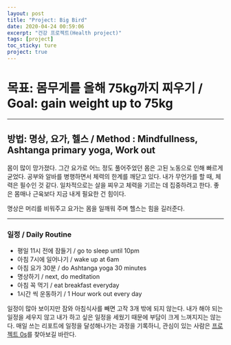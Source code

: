 ```yaml
---
layout: post
title: "Project: Big Bird"
date: 2020-04-24 00:59:06
excerpt: "건강 프로젝트(Health project)"
tags: [project]
toc_sticky: ture
project: true
---
```


#  목표: 몸무게를 올해 75kg까지 찌우기 / Goal: gain weight up to 75kg

--- 

## 방법: 명상, 요가, 헬스 /  Method : Mindfullness, Ashtanga primary yoga, Work out

몸이 많이 망가졌다. 그간 요가로 어느 정도 풀어주었던 몸은 고된 노동으로 인해 빠르게 굳었다. 
공부와 알바를 병행하면서 체력의 한계를 깨닫고 있다. 내가 무언가를 할 때, 체력은 필수인 것 같다. 
일차적으로는 살을 찌우고 체력을 기르는 데 집중하려고 한다. 좋은 몸매나 근육보다 지금 내게 필요한 건 힘이다.

명상은 머리를 비워주고 요가는 몸을 일깨워 주며 헬스는 힘을 길러준다. 

---

### 일정 / Daily Routine

- 평일 11시 전에 잠들기 / go to sleep until 10pm 
- 아침 7시에 일어나기 / wake up at 6am
- 아침 요가 30분 / do Ashtanga yoga 30 minutes
- 명상하기 / next, do meditation
- 아침 꼭 먹기 / eat breakfast everyday
- 1시간 씩 운동하기 / 1 Hour work out every day 

일정이 많아 보이지만 잠와 아침식사를 빼면 고작 3개 밖에 되지 않는다. 내가 해야 되는 일정을 세우지 않고 내가 하고 싶은 일정을 세웠기 때문에 부담이 크게 느껴지지는 않는다. 매일 쓰는 리포트에 일정을 달성해나가는 과정을 기록하니, 관심이 있는 사람은 [프로젝트 0s](/_posts/2020-04-24-0s.md/)를 찾아보길 바란다.
